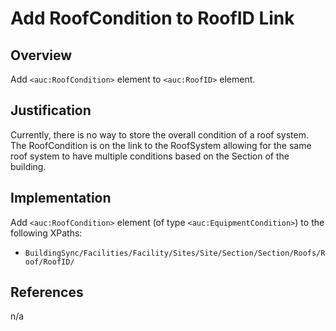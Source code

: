# Add RoofCondition to RoofID Link

## Overview

Add `<auc:RoofCondition>` element to `<auc:RoofID>` element.

## Justification

Currently, there is no way to store the overall condition of a roof system. The RoofCondition is on the link to the RoofSystem allowing for the same roof system to have multiple conditions based on the Section of the building.

## Implementation

Add `<auc:RoofCondition>` element (of type `<auc:EquipmentCondition>`) to the following XPaths:

- `BuildingSync/Facilities/Facility/Sites/Site/Section/Section/Roofs/Roof/RoofID/`

## References

n/a

